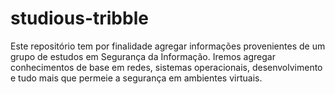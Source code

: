 # studious-tribble
 Este repositório tem por finalidade agregar informações provenientes de um grupo de estudos em Segurança da Informação.
 Iremos agregar conhecimentos de base em redes, sistemas operacionais, desenvolvimento
 e tudo mais que permeie a segurança em ambientes virtuais.
